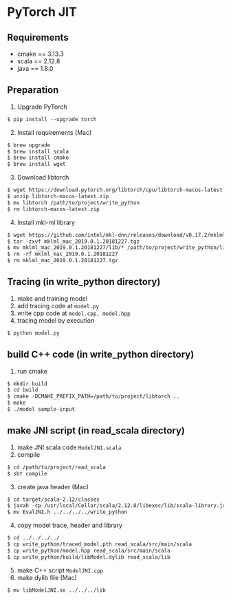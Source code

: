 # PyTorch JIT

## Requirements
+ cmake == 3.13.3
+ scala == 2.12.8
+ java == 1.8.0

## Preparation
1. Upgrade PyTorch
```markdown
$ pip install --upgrade torch
```
2. Install requirements (Mac)
```markdown
$ brew upgrade
$ brew install scala
$ brew install cmake
$ brew install wget
```
3. Download libtorch
```markdown
$ wget https://download.pytorch.org/libtorch/cpu/libtorch-macos-latest.zip
$ unzip libtorch-macos-latest.zip
$ mv libtorch /path/to/project/write_python
$ rm libtorch-macos-latest.zip
```
4. Install mkl-ml library
```markdown
$ wget https://github.com/intel/mkl-dnn/releases/download/v0.17.2/mklml_mac_2019.0.1.20181227.tgz
$ tar -zxvf mklml_mac_2019.0.1.20181227.tgz
$ mv mklml_mac_2019.0.1.20181227/lib/* /path/to/project/write_python/libtorch/lib/
$ rm -rf mklml_mac_2019.0.1.20181227
$ rm mklml_mac_2019.0.1.20181227.tgz
```

## Tracing (in write_python directory)
1. make and training model
2. add tracing code at ```model.py```
3. write cpp code at ```model.cpp, model.hpp```
4. tracing model by execution
```markdown
$ python model.py
```

## build C++ code (in write_python directory)
1. run cmake
```markdown
$ mkdir build
$ cd build
$ cmake -DCMAKE_PREFIX_PATH=/path/to/project/libtorch ..
$ make
$ ./model sample-input
```

## make JNI script (in read_scala directory)
1. make JNI scala code ```ModelJNI.scala```
2. compile
```markdown
$ cd /path/to/project/read_scala
$ sbt compile
```
3. create java header (Mac)
```markdown
$ cd target/scala-2.12/classes
$ javah -cp /usr/local/Cellar/scala/2.12.8/libexec/lib/scala-library.jar:. EvalJNI
$ mv EvalJNI.h ../../../../write_python
```
4. copy model trace, header and library
```markdown
$ cd ../../../../
$ cp write_python/traced_model.pth read_scala/src/main/scala
$ cp write_python/model.hpp read_scala/src/main/scala
$ cp write_python/build/libModel.dylib read_scala/lib
```
5. make C++ script ```ModelJNI.cpp```
6. make dylib file (Mac)
```markdown
$ mv libModelJNI.so ../../../lib
```
